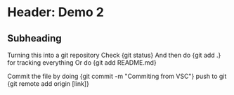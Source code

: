 # Header: Demo 2
## Subheading

Turning this into a git repository
Check {git status}
And then do {git add .} for tracking everything
Or do {git add README.md}

Commit the file by doing {git commit -m "Commiting from VSC"}
push to git {git remote add origin [link]}
